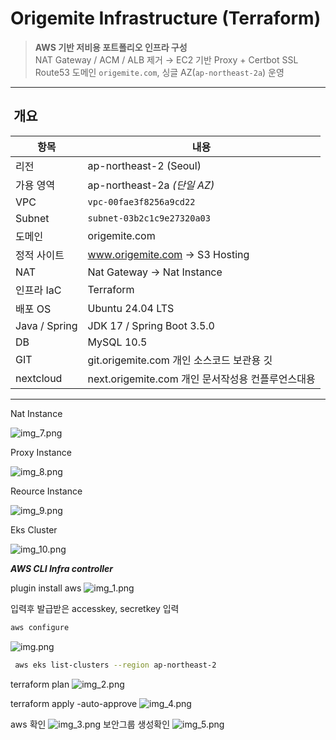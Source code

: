 #  Origemite Infrastructure (Terraform)

> **AWS 기반 저비용 포트폴리오 인프라 구성**  
> NAT Gateway / ACM / ALB 제거 → EC2 기반 Proxy + Certbot SSL  
> Route53 도메인 `origemite.com`, 싱글 AZ(`ap-northeast-2a`) 운영

---

## ️ 개요

| 항목            | 내용                                  |
|---------------|-------------------------------------|
| 리전            | ap-northeast-2 (Seoul)              |
| 가용 영역         | ap-northeast-2a *(단일 AZ)*           |
| VPC           | `vpc-00fae3f8256a9cd22`             |
| Subnet        | `subnet-03b2c1c9e27320a03`          |
| 도메인           | origemite.com                       |
| 정적 사이트        | www.origemite.com → S3 Hosting      |
| NAT           | Nat Gateway -> Nat Instance         |
| 인프라 IaC       | Terraform                           |
| 배포 OS         | Ubuntu 24.04 LTS                    |
| Java / Spring | JDK 17 / Spring Boot 3.5.0          |
| DB            | MySQL 10.5                          |
| GIT           | git.origemite.com 개인 소스코드 보관용 깃     |
| nextcloud     | next.origemite.com 개인 문서작성용 컨플루언스대용 |
---

Nat Instance 

![img_7.png](static/img_7.png)

Proxy Instance 

![img_8.png](static/img_8.png)

Reource Instance

![img_9.png](static/img_9.png)


Eks Cluster

![img_10.png](static/img_10.png)


***AWS CLI Infra controller***

plugin install aws
![img_1.png](static/img_1.png)

입력후 발급받은 accesskey, secretkey 입력
``` bash
aws configure
```
![img.png](static/img.png)
   
```bash
 aws eks list-clusters --region ap-northeast-2
```
terraform plan
![img_2.png](static/img_2.png)

terraform apply -auto-approve
![img_4.png](static/img_4.png)

aws 확인
![img_3.png](static/img_3.png)
보안그룹 생성확인
![img_5.png](static/img_5.png)
